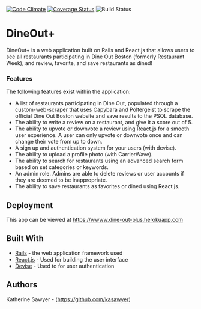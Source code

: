 [![Code Climate](https://codeclimate.com/github/kasawyer/restaurant-week/badges/gpa.svg)](https://codeclimate.com/github/kasawyer/restaurant-week)
[![Coverage Status](https://coveralls.io/repos/github/kasawyer/restaurant-week/badge.svg?branch=master)](https://coveralls.io/github/kasawyer/restaurant-week?branch=master)
![Build Status](https://codeship.com/projects/8d5583f0-c9f0-0134-a95b-461788d15a71/status?branch=master)

# DineOut+

DineOut+ is a web application built on Rails and React.js that allows users to see all restaurants participating in Dine Out Boston (formerly Restaurant Week), and review, favorite, and save restaurants as dined!

### Features

The following features exist within the application:

- A list of restaurants participating in Dine Out, populated through a custom-web-scraper that uses Capybara and Poltergeist to scrape the official Dine Out Boston website and save results to the PSQL database.
- The ability to write a review on a restaurant, and give it a score out of 5.
- The ability to upvote or downvote a review using React.js for a smooth user experience. A user can only upvote or downvote once and can change their vote from up to down.
- A sign up and authentication system for your users (with devise).
- The ability to upload a profile photo (with CarrierWave).
- The ability to search for restaurants using an advanced search form based on set categories or keywords.
- An admin role. Admins are able to delete reviews or user accounts if they are deemed to be inappropriate.
- The ability to save restaurants as favorites or dined using React.js.

## Deployment

This app can be viewed at https://wwww.dine-out-plus.herokuapp.com

## Built With

* [Rails](http://rubyonrails.org/) - the web application framework used
* [React.js](https://facebook.github.io/react/) - Used for building the user interface
* [Devise](https://rometools.github.io/rome/) - Used to for user authentication

## Authors

Katherine Sawyer - (https://github.com/kasawyer)
